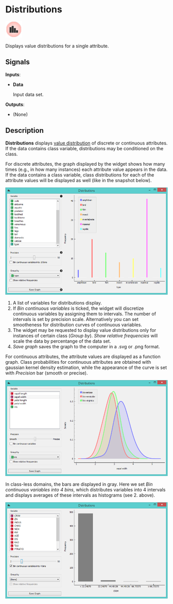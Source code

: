 Distributions
=============

![image](icons/distributions.png)

Displays value distributions for a single attribute.

Signals
-------

**Inputs**:

- **Data**

  Input data set.

**Outputs**:

- (None)

Description
-----------

**Distributions** displays [value distribution](https://en.wikipedia.org/wiki/Frequency_distribution) of 
discrete or continuous attributes. If the data contains class variable, distributions may be
conditioned on the class.

For discrete attributes, the graph displayed by the widget shows how
many times (e.g., in how many instances) each attribute
value appears in the data. If the data contains a class variable, class
distributions for each of the attribute values will be displayed as well
(like in the snapshot below).

![Distribution for a discrete feature](images/Distributions-Disc-stamped.png)

1. A list of variables for distributions display.
2. If *Bin continuous variables* is ticked, the widget will discretize continuous
   variables by assigning them to intervals. The number of intervals is set by
   precision scale. Alternatively you can set smootheness for distribution
   curves of continuous variables.
3. The widget may be requested to display
   value distributions only for instances of certain class (*Group by*).
   *Show relative frequencies* will scale the data by percentange of the data set.
4. *Save graph* saves the graph to the computer in a .svg or .png format.

For continuous attributes, the attribute values are displayed as a function graph. Class
probabilities for continuous attributes are obtained with gaussian kernel density estimation, 
while the appearance of the curve is set with *Precision* bar (smooth or precise).

![Distribution for a continuous feature](images/Distributions-Cont.png)

In class-less domains, the bars are displayed in gray. Here we set *Bin continuous
variables into 4 bins*, which distributes variables into 4 intervals and displays
averages of these intervals as histograms (see 2. above).

![Distribution with no class variable](images/Distributions-NoClass.png)
